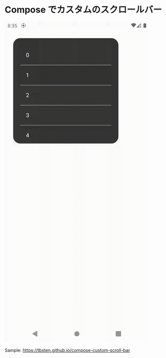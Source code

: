 # Compose でカスタムのスクロールバー

![sample](./sample.gif)

Sample: https://tbsten.github.io/compose-custom-scroll-bar
